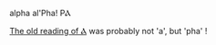 alpha al'Pha!  PⲀ  


[The old reading of Ⲁ](https://www.academia.edu/25578233/Re-reading_the_letter_%F0%93%83%BE_al.phall_in_ancient_Hebrew) was probably not 'a', but 'pha' !  

